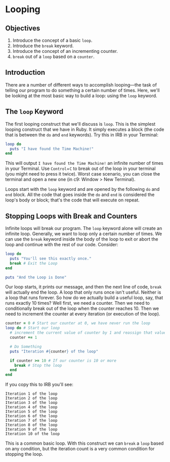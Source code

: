 # Looping

## Objectives

1. Introduce the concept of a basic `loop`.
2. Introduce the `break` keyword.
3. Introduce the concept of an incrementing counter.
4. `break` out of a `loop` based on a `counter`.

## Introduction

There are a number of different ways to accomplish looping––the task of telling our program to do something a certain number of times. Here, we'll be looking at the most basic way to build a loop: using the `loop` keyword.

## The `loop` Keyword

The first looping construct that we'll discuss is `loop`. This is the simplest looping construct that we have in Ruby. It simply executes a block (the code that is between the `do` and `end` keywords). Try this in IRB in your Terminal:

```ruby
loop do
  puts "I have found the Time Machine!"
end
```

This will output `I have found the Time Machine!` an infinite number of times in your Terminal. Use `Control`+`C` to break out of the loop in your terminal (you might need to press it twice).  Worst case scenario, you can close the terminal and open a new one (in c9: Window > New Terminal).

Loops start with the `loop` keyword and are opened by the following `do` and `end` block. All the code that goes inside the `do` and `end` is considered the loop's body or block; that's the code that will execute on repeat.

## Stopping Loops with Break and Counters

Infinite loops will break our program. The `loop` keyword alone will create an infinite loop. Generally, we want to loop only a certain number of times. We can use the `break` keyword inside the body of the loop to exit or abort the loop and continue with the rest of our code. Consider:

```ruby
loop do
  puts "You'll see this exactly once."
  break # Exit the Loop
end

puts "And the Loop is Done"
```

Our loop starts, it prints our message, and then the next line of code, `break` will actually end the loop. A loop that only runs once isn't useful. Neither is a loop that runs forever. So how do we actually build a useful loop, say, that runs exactly 10 times? Well first, we need a counter. Then we need to conditionally break out of the loop when the counter reaches 10. Then we need to increment the counter at every iteration (or execution of the loop).

```ruby
counter = 0 # Start our counter at 0, we have never run the loop
loop do # Start our loop
  # increment the current value of counter by 1 and reassign that value back to counter. 
  counter += 1

  # Do Something
  puts "Iteration #{counter} of the loop"

  if counter >= 10 # If our counter is 10 or more
    break # Stop the loop
  end
end
```

If you copy this to IRB you'll see:

```
Iteration 1 of the loop
Iteration 2 of the loop
Iteration 3 of the loop
Iteration 4 of the loop
Iteration 5 of the loop
Iteration 6 of the loop
Iteration 7 of the loop
Iteration 8 of the loop
Iteration 9 of the loop
Iteration 10 of the loop
```

This is a common basic loop. With this construct we can `break` a `loop` based on any condition, but the iteration count is a very common condition for stopping the loop.